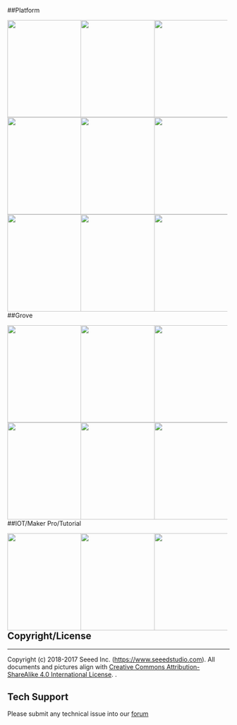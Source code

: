 



##Platform

<p>
<div class="pic" style="width:33%"><a href="http://wiki.seeedstudio.com/Arduino/"> 
<img src="https://github.com/SeeedDocument/wiki_english/raw/master/docs/images/index_logo/1%20Arduino.jpg" width="220" height="220" border=0/></a></div>
<div class="pic" style="width:33%"><a href="http://wiki.seeedstudio.com/Raspberry_Pi/">
<img src="https://github.com/SeeedDocument/wiki_english/raw/master/docs/images/index_logo/2%20Raspberry.jpg" width="220" height="220" border=0/></a></div>
<div class="pic" style="width:33%"><a href="http://wiki.seeedstudio.com/BeagleBone/">
<img src="https://github.com/SeeedDocument/wiki_english/raw/master/docs/images/index_logo/3%20Beaglebone.jpg" width="220" height="220" border=0/></a></div>
</p>

<p>
<div class="pic" style="width:33%"><a href="http://wiki.seeedstudio.com/ReSpeaker/">
<img src="https://github.com/SeeedDocument/wiki_english/raw/master/docs/images/index_logo/4%20ReSpeaker.jpg" width="220" height="220" border=0/></a></div>
<div class="pic" style="width:33%"><a href="http://wiki.seeedstudio.com/Artik/">
 <img src="https://github.com/SeeedDocument/wiki_english/raw/master/docs/images/index_logo/5%20Artik.jpg" width="220" height="220" border=0/></a></div>
<div class="pic" style="width:33%"><a href="http://wiki.seeedstudio.com/LinkIt/">
 <img src="https://github.com/SeeedDocument/wiki_english/raw/master/docs/images/index_logo/6%20LinkIt.jpg" width="220" height="220" border=0/></a></div>
</p>

<p>
<div class="pic" style="width:33%"><a href="http://wiki.seeedstudio.com/Wio/">
<img src="https://github.com/SeeedDocument/wiki_english/raw/master/docs/images/index_logo/7%20Wio.jpg" width="220" height="220" border=0/></a></div>
<div class="pic" style="width:33%"><a href="http://wiki.seeedstudio.com/Shield/"> 
<img src="https://github.com/SeeedDocument/wiki_english/raw/master/docs/images/index_logo/8%20Shield.jpg" width="220" height="220" border=0/></a></div>
<div class="pic" style="width:33%"><a href="http://wiki.seeedstudio.com/RePhone/">
<img src="https://github.com/SeeedDocument/wiki_english/raw/master/docs/images/index_logo/9%20RePhone.jpg" width="220" height="220" border=0/></a></div>
</p>


##Grove

<p>
<div class="pic" style="width:33%"><a href="http://wiki.seeedstudio.com/Sensor/"> 
<img src="https://github.com/SeeedDocument/wiki_english/raw/master/docs/images/index_logo/10%20Sensor.jpg" width="220" height="220" border=0/></a></div>
<div class="pic" style="width:33%"><a href="http://wiki.seeedstudio.com/Actuator/"> 
<img src="https://github.com/SeeedDocument/wiki_english/raw/master/docs/images/index_logo/11%20Actuator.jpg" width="220" height="220" border=0/></a></div>
<div class="pic" style="width:33%"><a href="http://wiki.seeedstudio.com/Display/"> 
<img src="https://github.com/SeeedDocument/wiki_english/raw/master/docs/images/index_logo/12%20Display.jpg" width="220" height="220" border=0/></a></div>
</p>

<p>
<div class="pic" style="width:33%"><a href="http://wiki.seeedstudio.com/Communication/"> 
<img src="https://github.com/SeeedDocument/wiki_english/raw/master/docs/images/index_logo/13%20Communication.jpg" width="220" height="220" border=0/></a></div>
<div class="pic" style="width:33%"><a href="http://wiki.seeedstudio.com/Others/"> 
<img src="https://github.com/SeeedDocument/wiki_english/raw/master/docs/images/index_logo/14%20Others.jpg" width="220" height="220" border=0/></a></div>
<div class="pic" style="width:33%">
<img src="https://github.com/SeeedDocument/wiki_english/raw/master/docs/images/empty.png" width="220" height="220" border=0/></div>
</p>


##IOT/Maker Pro/Tutorial

<p>
<div class="pic" style="width:33%"><a href="http://wiki.seeedstudio.com/IoT/">
<img src="https://github.com/SeeedDocument/wiki_english/raw/master/docs/images/index_logo/15%20IOT.jpg" width="220" height="220" border=0/></a></div>
<div class="pic" style="width:33%"><a href="http://wiki.seeedstudio.com/MakerPro/"> 
<img src="https://github.com/SeeedDocument/wiki_english/raw/master/docs/images/index_logo/16%20Maker%20Pro.jpg" width="220" height="220" border=0/></a></div>
<div class="pic" style="width:33%"><a href="http://wiki.seeedstudio.com/Tutorial/"> 
<img src="https://github.com/SeeedDocument/wiki_english/raw/master/docs/images/index_logo/17%20Tutorial.jpg" width="220" height="220" border=0/></a></div>
</p>


## Copyright/License
-------
Copyright (c) 2018-2017 Seeed Inc. (https://www.seeedstudio.com). All documents and pictures align with <a rel="license" href="http://creativecommons.org/licenses/by-sa/4.0/">Creative Commons Attribution-ShareAlike 4.0 International License</a>. <a rel="license" href="http://creativecommons.org/licenses/by-sa/4.0/"> </a>. 

## Tech Support
Please submit any technical issue into our [forum](http://forum.seeedstudio.com/) 



<style>
.pic{
    float:left;
    line-height:70px
}
</style>

